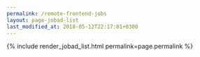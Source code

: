 ```yaml
---
permalink: /remote-frontend-jobs
layout: page-jobad-list
last_modified_at: 2018-05-12T22:17:01+0300
---
```

{% include render_jobad_list.html permalink=page.permalink %}
